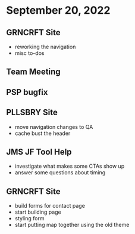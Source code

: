 # September 20, 2022

## GRNCRFT Site
- reworking the navigation
- misc to-dos

## Team Meeting

## PSP bugfix

## PLLSBRY Site
- move navigation changes to QA
- cache bust the header

## JMS JF Tool Help
- investigate what makes some CTAs show up
- answer some questions about timing

## GRNCRFT Site
- build forms for contact page
- start building page
- styling form
- start putting map together using the old theme